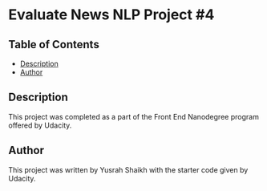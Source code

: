 # Evaluate News NLP Project #4

## Table of Contents

* [Description](#description)
* [Author](#author)

## Description
This project was completed as a part of the Front End Nanodegree program offered by Udacity.

## Author

This project was written by Yusrah Shaikh with the starter code given by Udacity. 